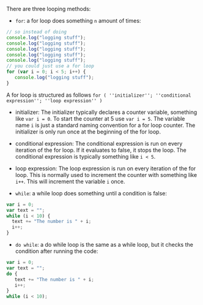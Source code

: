 There are three looping methods:
 * `for`: a for loop does something `n` amount of times:

 ```js
 // so instead of doing
 console.log("logging stuff");
 console.log("logging stuff");
 console.log("logging stuff");
 console.log("logging stuff");
 console.log("logging stuff");
 // you could just use a for loop
 for (var i = 0; i < 5; i++) {
    console.log("logging stuff");
 }
 ```
A for loop is structured as follows `for ( ''initializer''; ''conditional expression''; ''loop expression'' )`
  * initializer: The initializer typically declares a counter variable, something like `var i = 0`. To start the counter at 5 use `var i = 5`. The variable name `i` is just a standard naming convention for a for loop counter. The initializer is only run once at the beginning of the for loop.

  * conditional expression: The conditional expression is run on every iteration of the for loop. If it evaluates to false, it stops the loop. The conditional expression is typically something like `i < 5`.

  * loop expression: The loop expression is run on every iteration of the for loop. This is normally used to increment the counter with something like `i++`. This will increment the variable `i` once.

 * `while`: a while loop does something until a condition is false:
 ```js
 var i = 0;
 var text = "";
 while (i < 10) {
   text += "The number is " + i;
   i++;
 }
 ```
 * `do while`: a do while loop is the same as a while loop, but it checks the condition after running the code:
 ```js
 var i = 0;
 var text = "";
 do {
    text += "The number is " + i;
    i++;
 }
 while (i < 10); 
 ```